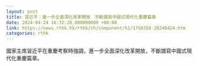 ```yaml
---
layout: post
title: 習近平：進一步全面深化改革開放　不斷譜寫中國式現代化重慶篇章
date: 2024-04-24 16:32:28.000000000 +08:00
link: https://news.rthk.hk/rthk/ch/component/k2/1750358-20240424.htm
categories: rthk
---
```


國家主席習近平在重慶考察時強調，進一步全面深化改革開放，不斷譜寫中國式現代化重慶篇章。
